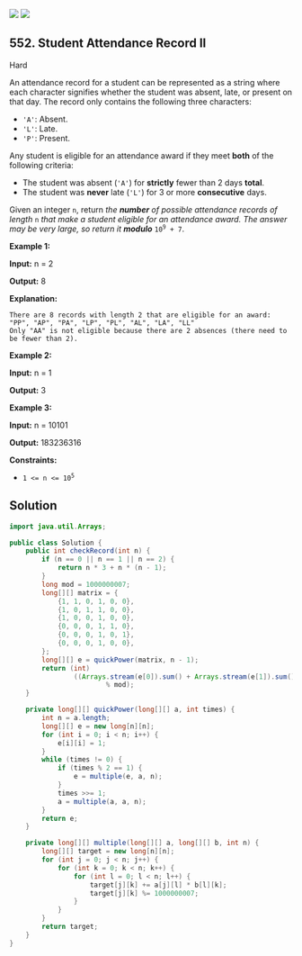 [![](https://img.shields.io/github/stars/javadev/LeetCode-in-Java?label=Stars&style=flat-square)](https://github.com/javadev/LeetCode-in-Java)
[![](https://img.shields.io/github/forks/javadev/LeetCode-in-Java?label=Fork%20me%20on%20GitHub%20&style=flat-square)](https://github.com/javadev/LeetCode-in-Java/fork)

## 552\. Student Attendance Record II

Hard

An attendance record for a student can be represented as a string where each character signifies whether the student was absent, late, or present on that day. The record only contains the following three characters:

*   `'A'`: Absent.
*   `'L'`: Late.
*   `'P'`: Present.

Any student is eligible for an attendance award if they meet **both** of the following criteria:

*   The student was absent (`'A'`) for **strictly** fewer than 2 days **total**.
*   The student was **never** late (`'L'`) for 3 or more **consecutive** days.

Given an integer `n`, return _the **number** of possible attendance records of length_ `n` _that make a student eligible for an attendance award. The answer may be very large, so return it **modulo**_ <code>10<sup>9</sup> + 7</code>.

**Example 1:**

**Input:** n = 2

**Output:** 8

**Explanation:**

    There are 8 records with length 2 that are eligible for an award:
    "PP", "AP", "PA", "LP", "PL", "AL", "LA", "LL"
    Only "AA" is not eligible because there are 2 absences (there need to be fewer than 2). 

**Example 2:**

**Input:** n = 1

**Output:** 3 

**Example 3:**

**Input:** n = 10101

**Output:** 183236316 

**Constraints:**

*   <code>1 <= n <= 10<sup>5</sup></code>

## Solution

```java
import java.util.Arrays;

public class Solution {
    public int checkRecord(int n) {
        if (n == 0 || n == 1 || n == 2) {
            return n * 3 + n * (n - 1);
        }
        long mod = 1000000007;
        long[][] matrix = {
            {1, 1, 0, 1, 0, 0},
            {1, 0, 1, 1, 0, 0},
            {1, 0, 0, 1, 0, 0},
            {0, 0, 0, 1, 1, 0},
            {0, 0, 0, 1, 0, 1},
            {0, 0, 0, 1, 0, 0},
        };
        long[][] e = quickPower(matrix, n - 1);
        return (int)
                ((Arrays.stream(e[0]).sum() + Arrays.stream(e[1]).sum() + Arrays.stream(e[3]).sum())
                        % mod);
    }

    private long[][] quickPower(long[][] a, int times) {
        int n = a.length;
        long[][] e = new long[n][n];
        for (int i = 0; i < n; i++) {
            e[i][i] = 1;
        }
        while (times != 0) {
            if (times % 2 == 1) {
                e = multiple(e, a, n);
            }
            times >>= 1;
            a = multiple(a, a, n);
        }
        return e;
    }

    private long[][] multiple(long[][] a, long[][] b, int n) {
        long[][] target = new long[n][n];
        for (int j = 0; j < n; j++) {
            for (int k = 0; k < n; k++) {
                for (int l = 0; l < n; l++) {
                    target[j][k] += a[j][l] * b[l][k];
                    target[j][k] %= 1000000007;
                }
            }
        }
        return target;
    }
}
```